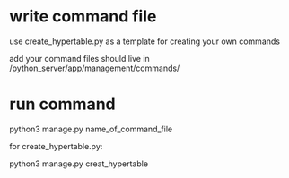 # write command file

use create_hypertable.py as a template for creating your own commands

add your command files should live in /python_server/app/management/commands/

# run command 

python3 manage.py name_of_command_file

for create_hypertable.py:

python3 manage.py creat_hypertable
